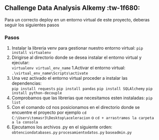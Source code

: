 ## Challenge Data Analysis Alkemy :tw-1f680:
Para un correcto deploy en un entorno virtual de este proyecto, deberas seguir los siguientes pasos
### Pasos

1. Instalar la libreria venv para gestionar nuestro entorno virtual: `pip install virtualenv`
1. Dirigirse al directorio donde se desea instalar el entorno virtual y ejecutar:  
`virtualenv virtual_env_name`
1.Activar el entorno virtual: `.\virtual_env_name\Scripts\activate`
1. Una vez activado el entorno virtual proceder a instalar las dependencias:  
  `pip install requests`
  `pip install pandas`
  `pip install SQLAlchemy`
  `pip install python-decouple`
1. Comprobamos que las librerias que necesitamos esten instaladas: `pip list`
1. Con el comando cd nos posicionamos en el directorio donde se encuentre el proyecto por ejemplo `cd C:\Users\tomasr3\Desktop\aceleracion` o `cd + arrastramos la carpeta a la consola`
1. Ejecutamos los archivos .py en el siguiente orden:
`obtenciondatabases.py`
`procesamientodatos.py`
`baseadmin.py`
